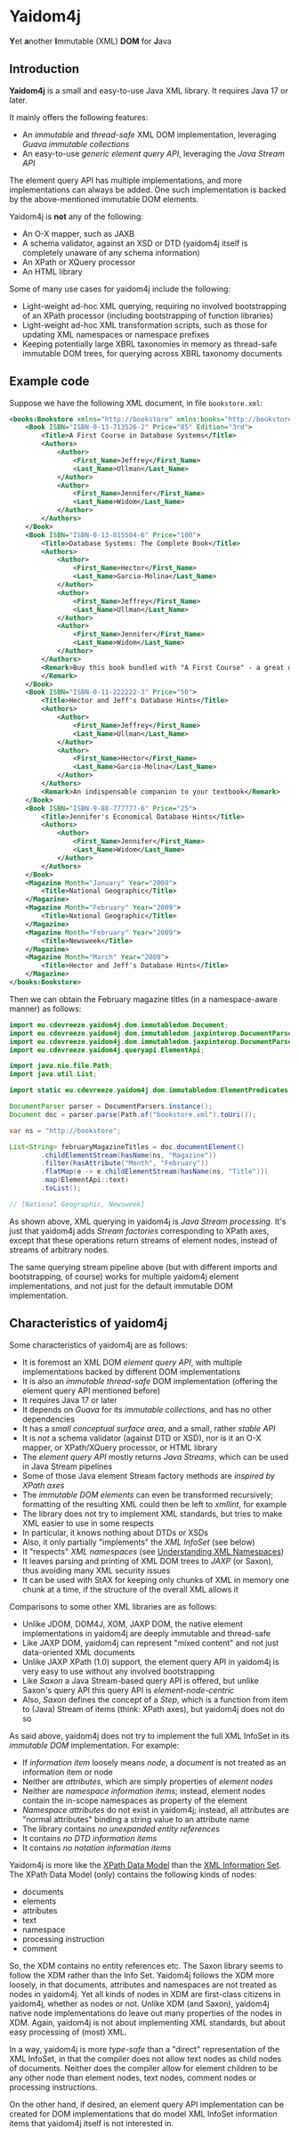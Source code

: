 # Yaidom4j

**Y**et **a**nother **I**mmutable (XML) **DOM** for **J**ava

## Introduction

**Yaidom4j** is a small and easy-to-use Java XML library. It requires Java 17 or later.

It mainly offers the following features:
* An *immutable* and *thread-safe* XML DOM implementation, leveraging *Guava immutable collections*
* An easy-to-use *generic element query API*, leveraging the *Java Stream API*

The element query API has multiple implementations, and more implementations can always be added.
One such implementation is backed by the above-mentioned immutable DOM elements.

Yaidom4j is **not** any of the following:
* An O-X mapper, such as JAXB
* A schema validator, against an XSD or DTD (yaidom4j itself is completely unaware of any schema information)
* An XPath or XQuery processor
* An HTML library

Some of many use cases for yaidom4j include the following:
* Light-weight ad-hoc XML querying, requiring no involved bootstrapping of an XPath processor (including bootstrapping of function libraries)
* Light-weight ad-hoc XML transformation scripts, such as those for updating XML namespaces or namespace prefixes
* Keeping potentially large XBRL taxonomies in memory as thread-safe immutable DOM trees, for querying across XBRL taxonomy documents

## Example code

Suppose we have the following XML document, in file `bookstore.xml`:

```xml
<books:Bookstore xmlns="http://bookstore" xmlns:books="http://bookstore">
    <Book ISBN="ISBN-0-13-713526-2" Price="85" Edition="3rd">
        <Title>A First Course in Database Systems</Title>
        <Authors>
            <Author>
                <First_Name>Jeffrey</First_Name>
                <Last_Name>Ullman</Last_Name>
            </Author>
            <Author>
                <First_Name>Jennifer</First_Name>
                <Last_Name>Widom</Last_Name>
            </Author>
        </Authors>
    </Book>
    <Book ISBN="ISBN-0-13-815504-6" Price="100">
        <Title>Database Systems: The Complete Book</Title>
        <Authors>
            <Author>
                <First_Name>Hector</First_Name>
                <Last_Name>Garcia-Molina</Last_Name>
            </Author>
            <Author>
                <First_Name>Jeffrey</First_Name>
                <Last_Name>Ullman</Last_Name>
            </Author>
            <Author>
                <First_Name>Jennifer</First_Name>
                <Last_Name>Widom</Last_Name>
            </Author>
        </Authors>
        <Remark>Buy this book bundled with "A First Course" - a great deal!
        </Remark>
    </Book>
    <Book ISBN="ISBN-0-11-222222-3" Price="50">
        <Title>Hector and Jeff's Database Hints</Title>
        <Authors>
            <Author>
                <First_Name>Jeffrey</First_Name>
                <Last_Name>Ullman</Last_Name>
            </Author>
            <Author>
                <First_Name>Hector</First_Name>
                <Last_Name>Garcia-Molina</Last_Name>
            </Author>
        </Authors>
        <Remark>An indispensable companion to your textbook</Remark>
    </Book>
    <Book ISBN="ISBN-9-88-777777-6" Price="25">
        <Title>Jennifer's Economical Database Hints</Title>
        <Authors>
            <Author>
                <First_Name>Jennifer</First_Name>
                <Last_Name>Widom</Last_Name>
            </Author>
        </Authors>
    </Book>
    <Magazine Month="January" Year="2009">
        <Title>National Geographic</Title>
    </Magazine>
    <Magazine Month="February" Year="2009">
        <Title>National Geographic</Title>
    </Magazine>
    <Magazine Month="February" Year="2009">
        <Title>Newsweek</Title>
    </Magazine>
    <Magazine Month="March" Year="2009">
        <Title>Hector and Jeff's Database Hints</Title>
    </Magazine>
</books:Bookstore>
```

Then we can obtain the February magazine titles (in a namespace-aware manner) as follows:

```java
import eu.cdevreeze.yaidom4j.dom.immutabledom.Document;
import eu.cdevreeze.yaidom4j.dom.immutabledom.jaxpinterop.DocumentParser;
import eu.cdevreeze.yaidom4j.dom.immutabledom.jaxpinterop.DocumentParsers;
import eu.cdevreeze.yaidom4j.queryapi.ElementApi;

import java.nio.file.Path;
import java.util.List;

import static eu.cdevreeze.yaidom4j.dom.immutabledom.ElementPredicates.*;

DocumentParser parser = DocumentParsers.instance();
Document doc = parser.parse(Path.of("bookstore.xml").toUri());

var ns = "http://bookstore";

List<String> februaryMagazineTitles = doc.documentElement()
        .childElementStream(hasName(ns, "Magazine"))
        .filter(hasAttribute("Month", "February"))
        .flatMap(e -> e.childElementStream(hasName(ns, "Title")))
        .map(ElementApi::text)
        .toList();

// [National Geographic, Newsweek]
```

As shown above, XML querying in yaidom4j is *Java Stream processing*. It's just that yaidom4j adds
*Stream factories* corresponding to XPath axes, except that these operations return streams
of element nodes, instead of streams of arbitrary nodes.

The same querying stream pipeline above (but with different imports and bootstrapping, of course)
works for multiple yaidom4j element implementations, and not just for the default immutable DOM
implementation.

## Characteristics of yaidom4j

Some characteristics of yaidom4j are as follows:
* It is foremost an XML DOM *element query API*, with multiple implementations backed by different DOM implementations
* It is also an *immutable thread-safe* DOM implementation (offering the element query API mentioned before)
* It requires Java 17 or later
* It depends on *Guava* for its *immutable collections*, and has no other dependencies
* It has a *small conceptual surface area*, and a small, rather *stable API*
* It is *not* a schema validator (against DTD or XSD), nor is it an O-X mapper, or XPath/XQuery processor, or HTML library
* The *element query API* mostly returns *Java Streams*, which can be used in Java Stream pipelines
* Some of those Java element Stream factory methods are *inspired by XPath axes*
* The *immutable DOM elements* can even be transformed recursively; formatting of the resulting XML could then be left to *xmllint*, for example
* The library does not try to implement XML standards, but tries to make XML easier to use in some respects
* In particular, it knows nothing about DTDs or XSDs
* Also, it only partially "implements" the *XML InfoSet* (see below)
* It "respects" *XML namespaces* (see [Understanding XML Namespaces](https://www.lenzconsulting.com/namespaces/))
* It leaves parsing and printing of XML DOM trees to *JAXP* (or Saxon), thus avoiding many XML security issues
* It can be used with StAX for keeping only chunks of XML in memory one chunk at a time, if the structure of the overall XML allows it

Comparisons to some other XML libraries are as follows:
* Unlike JDOM, DOM4J, XOM, JAXP DOM, the native element implementations in yaidom4j are deeply immutable and thread-safe
* Like JAXP DOM, yaidom4j can represent "mixed content" and not just data-oriented XML documents
* Unlike JAXP XPath (1.0) support, the element query API in yaidom4j is very easy to use without any involved bootstrapping
* Like *Saxon* a Java Stream-based query API is offered, but unlike Saxon's query API this query API is *element-node-centric*
* Also, *Saxon* defines the concept of a *Step*, which is a function from item to (Java) Stream of items (think: XPath axes), but yaidom4j does not do so

As said above, yaidom4j does not try to implement the full XML InfoSet in its *immutable DOM* implementation. For example:
* If *information item* loosely means *node*, a *document* is not treated as an information item or node
* Neither are *attributes*, which are simply properties of *element nodes*
* Neither are *namespace information items*; instead, element nodes contain the in-scope namespaces as property of the element
* *Namespace attributes* do not exist in yaidom4j; instead, all attributes are "normal attributes" binding a string value to an attribute name
* The library contains *no unexpanded entity references*
* It contains *no DTD information items*
* It contains *no notation information items*

Yaidom4j is more like the [XPath Data Model](https://www.w3.org/TR/xpath-datamodel-31/#Node) than the
[XML Information Set](https://www.w3.org/TR/2004/REC-xml-infoset-20040204/). The XPath Data Model (only) contains
the following kinds of nodes:
* documents
* elements
* attributes
* text
* namespace
* processing instruction
* comment

So, the XDM contains no entity references etc. The Saxon library seems to follow the XDM rather than the
Info Set. Yaidom4j follows the XDM more loosely, in that documents, attributes and namespaces are not treated
as nodes in yaidom4j. Yet all kinds of nodes in XDM are first-class citizens in yaidom4j, whether as nodes or
not. Unlike XDM (and Saxon), yaidom4j native node implementations do leave out many properties of the nodes in XDM.
Again, yaidom4j is not about implementing XML standards, but about easy processing of (most) XML.

In a way, yaidom4j is more *type-safe* than a "direct" representation of the XML InfoSet, in that the compiler does not allow
text nodes as child nodes of documents. Neither does the compiler allow for element children to be any other node than
element nodes, text nodes, comment nodes or processing instructions.

On the other hand, if desired, an element query API implementation can be created for DOM implementations that
do model XML InfoSet information items that yaidom4j itself is not interested in.
